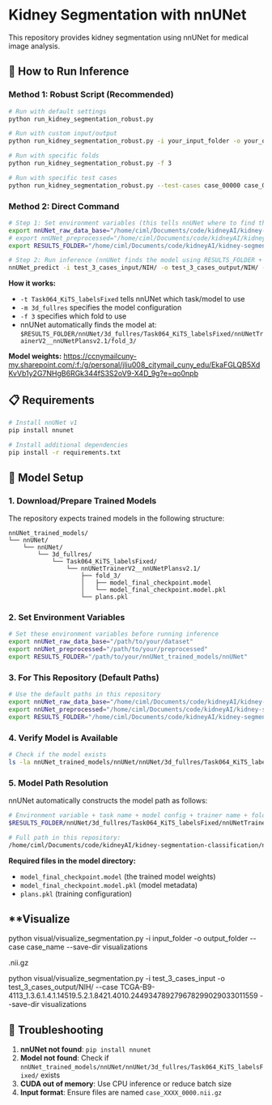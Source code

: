 # Kidney Segmentation with nnUNet

This repository provides kidney segmentation using nnUNet for medical image analysis.

## 🚀 **How to Run Inference**

### **Method 1: Robust Script (Recommended)**
```bash
# Run with default settings
python run_kidney_segmentation_robust.py

# Run with custom input/output
python run_kidney_segmentation_robust.py -i your_input_folder -o your_output_folder

# Run with specific folds
python run_kidney_segmentation_robust.py -f 3

# Run with specific test cases
python run_kidney_segmentation_robust.py --test-cases case_00000 case_00001
```

### **Method 2: Direct Command**
```bash
# Step 1: Set environment variables (this tells nnUNet where to find the model)
export nnUNet_raw_data_base="/home/ciml/Documents/code/kidneyAI/kidney-segmentation-classification/"
# export nnUNet_preprocessed="/home/ciml/Documents/code/kidneyAI/kidney-segmentation-classification/"
export RESULTS_FOLDER="/home/ciml/Documents/code/kidneyAI/kidney-segmentation-classification/nnUNet_trained_models/nnUNet"

# Step 2: Run inference (nnUNet finds the model using RESULTS_FOLDER + task name)
nnUNet_predict -i test_3_cases_input/NIH/ -o test_3_cases_output/NIH/ -t Task064_KiTS_labelsFixed -m 3d_fullres -f 3 --overwrite_existing
```

**How it works:**
- `-t Task064_KiTS_labelsFixed` tells nnUNet which task/model to use
- `-m 3d_fullres` specifies the model configuration
- `-f 3` specifies which fold to use
- nnUNet automatically finds the model at: `$RESULTS_FOLDER/nnUNet/3d_fullres/Task064_KiTS_labelsFixed/nnUNetTrainerV2__nnUNetPlansv2.1/fold_3/`

**Model weights:**
https://ccnymailcuny-my.sharepoint.com/:f:/g/personal/jliu008_citymail_cuny_edu/EkaFGLQB5XdKvVb1y2G7NHgB6RGk344fS3S2oV9-X4D_9g?e=qo0npb


## 📋 **Requirements**

```bash
# Install nnUNet v1
pip install nnunet

# Install additional dependencies
pip install -r requirements.txt
```

## 🔗 **Model Setup**

### **1. Download/Prepare Trained Models**
The repository expects trained models in the following structure:
```
nnUNet_trained_models/
└── nnUNet/
    └── nnUNet/
        └── 3d_fullres/
            └── Task064_KiTS_labelsFixed/
                └── nnUNetTrainerV2__nnUNetPlansv2.1/
                    ├── fold_3/
                    │   ├── model_final_checkpoint.model
                    │   └── model_final_checkpoint.model.pkl
                    └── plans.pkl
```

### **2. Set Environment Variables**
```bash
# Set these environment variables before running inference
export nnUNet_raw_data_base="/path/to/your/dataset"
export nnUNet_preprocessed="/path/to/your/preprocessed"
export RESULTS_FOLDER="/path/to/your/nnUNet_trained_models/nnUNet"
```

### **3. For This Repository (Default Paths)**
```bash
# Use the default paths in this repository
export nnUNet_raw_data_base="/home/ciml/Documents/code/kidneyAI/kidney-segmentation-classification/dataset"
export nnUNet_preprocessed="/home/ciml/Documents/code/kidneyAI/kidney-segmentation-classification/dataset/preprocessed"
export RESULTS_FOLDER="/home/ciml/Documents/code/kidneyAI/kidney-segmentation-classification/nnUNet_trained_models/nnUNet"
```

### **4. Verify Model is Available**
```bash
# Check if the model exists
ls -la nnUNet_trained_models/nnUNet/nnUNet/3d_fullres/Task064_KiTS_labelsFixed/nnUNetTrainerV2__nnUNetPlansv2.1/fold_3/
```

### **5. Model Path Resolution**
nnUNet automatically constructs the model path as follows:
```bash
# Environment variable + task name + model config + trainer name + fold
$RESULTS_FOLDER/nnUNet/3d_fullres/Task064_KiTS_labelsFixed/nnUNetTrainerV2__nnUNetPlansv2.1/fold_3/

# Full path in this repository:
/home/ciml/Documents/code/kidneyAI/kidney-segmentation-classification/nnUNet_trained_models/nnUNet/nnUNet/3d_fullres/Task064_KiTS_labelsFixed/nnUNetTrainerV2__nnUNetPlansv2.1/fold_3/
```

**Required files in the model directory:**
- `model_final_checkpoint.model` (the trained model weights)
- `model_final_checkpoint.model.pkl` (model metadata)
- `plans.pkl` (training configuration)

##  **Visualize 
python visual/visualize_segmentation.py -i input_folder -o output_folder --case case_name --save-dir visualizations

.nii.gz

python visual/visualize_segmentation.py -i test_3_cases_input -o test_3_cases_output/NIH/ --case TCGA-B9-4113_1.3.6.1.4.1.14519.5.2.1.8421.4010.244934789279678299029033011559 --save-dir visualizations

## 🔧 **Troubleshooting**

1. **nnUNet not found**: `pip install nnunet`
2. **Model not found**: Check if `nnUNet_trained_models/nnUNet/nnUNet/3d_fullres/Task064_KiTS_labelsFixed/` exists
3. **CUDA out of memory**: Use CPU inference or reduce batch size
4. **Input format**: Ensure files are named `case_XXXX_0000.nii.gz`
